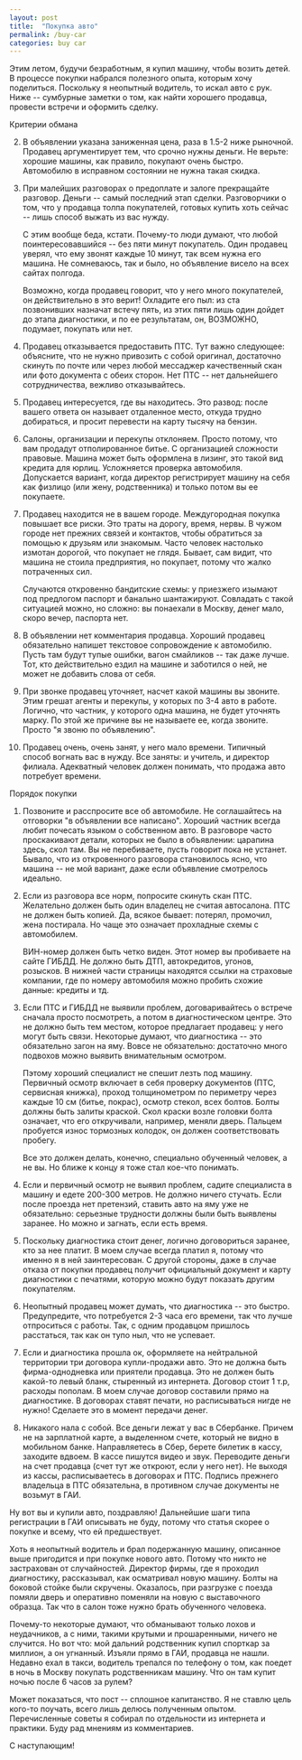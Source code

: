 ```yaml
---
layout: post
title:  "Покупка авто"
permalink: /buy-car
categories: buy car
---
```


Этим летом, будучи безработным, я купил машину, чтобы возить детей. В процессе
покупки набрался полезного опыта, которым хочу поделиться. Поскольку я неопытный
водитель, то искал авто с рук. Ниже -- сумбурные заметки о том, как найти
хорошего продавца, провести встречи и оформить сделку.

Критерии обмана

2. В объявлении указана заниженная цена, раза в 1.5-2 ниже рыночной. Продавец
   аргументирует тем, что срочно нужны деньги. Не верьте: хорошие машины, как
   правило, покупают очень быстро. Автомобилю в исправном состоянии не нужна
   такая скидка.

2. При малейших разговорах о предоплате и залоге прекращайте разговор. Деньги --
   самый последний этап сделки. Разговорчики о том, что у продавца толпа
   покупателей, готовых купить хоть сейчас -- лишь способ выжать из вас нужду.

   С этим вообще беда, кстати. Почему-то люди думают, что любой
   поинтересовавшийся -- без пяти минут покупатель. Один продавец уверял, что
   ему звонят каждые 10 минут, так всем нужна его машина. Не сомневаюсь, так и
   было, но объявление висело на всех сайтах полгода.

   Возможно, когда продавец говорит, что у него много покупателей, он
   действительно в это верит! Охладите его пыл: из ста позвонивших назначат
   встечу пять, из этих пяти лишь один дойдет до этапа диагностики, и по ее
   результатам, он, ВОЗМОЖНО, подумает, покупать или нет.

3. Продавец отказывается предоставить ПТС. Тут важно следующее: объясните, что
   не нужно привозить с собой оригинал, достаточно скинуть по почте или через
   любой мессаджер качественный скан или фото документа с обеих сторон. Нет ПТС
   -- нет дальнейшего сотрудничества, вежливо отказывайтесь.

4. Продавец интересуется, где вы находитесь. Это развод: после вашего ответа он
   называет отдаленное место, откуда трудно добираться, и просит перевести на
   карту тысячу на бензин.

5. Салоны, организации и перекупы отклоняем. Просто потому, что вам продадут
   отполированное битье. С организацией сложности правовые. Машина может быть
   оформлена в лизинг, это такой вид кредита для юрлиц. Усложняется проверка
   автомобиля. Допускается вариант, когда директор регистрирует машину на себя
   как физлицо (или жену, родственника) и только потом вы ее покупаете.

6. Продавец находится не в вашем городе. Междугородная покупка повышает все
   риски. Это траты на дорогу, время, нервы. В чужом городе нет прежних связей и
   контактов, чтобы обратиться за помощью к друзьям или знакомым. Часто человек
   настолько измотан дорогой, что покупает не глядя. Бывает, сам видит, что
   машина не стоила предприятия, но покупает, потому что жалко потраченных сил.

   Случаются откровенно бандитские схемы: у приезжего изымают под предлогом
   паспорт и банально шантажируют. Совладать с такой ситуацией можно, но сложно:
   вы понаехали в Москву, денег мало, скоро вечер, паспорта нет.

7. В объявлении нет комментария продавца. Хороший продавец обязательно напишет
   текстовое сопровождение к автомобилю. Пусть там будут тупые ошибки, вагон
   смайликов -- так даже лучше. Тот, кто действительно ездил на машине и
   заботился о ней, не может не добавить слова от себя.

8. При звонке продавец уточняет, насчет какой машины вы звоните. Этим грешат
   агенты и перекупы, у которых по 3-4 авто в работе. Логично, что частник, у
   которого одна машина, не будет уточнять марку. По этой же причине вы не
   называете ее, когда звоните. Просто "я звоню по объявлению".

9. Продавец очень, очень занят, у него мало времени. Типичный способ вогнать вас
   в нужду. Все заняты: и учитель, и директор филиала. Адекватный человек должен
   понимать, что продажа авто потребует времени.

Порядок покупки

1. Позвоните и расспросите все об автомобиле. Не соглашайтесь на отговорки "в
   объявлении все написано". Хороший частник всегда любит почесать языком о
   собственном авто. В разговоре часто проскакивают детали, которых не было в
   объявлении: царапина здесь, скол там. Вы не перебиваете, пусть говорит пока
   не устанет. Бывало, что из откровенного разговора становилось ясно, что
   машина -- не мой вариант, даже если объявление смотрелось идеально.

2. Если из разговора все норм, попросите скинуть скан ПТС. Желательно должен
   быть один владелец не считая автосалона. ПТС не должен быть копией. Да,
   всякое бывает: потерял, промочил, жена постирала. Но чаще это означает
   прохладные схемы с автомобилем.

   ВИН-номер должен быть четко виден. Этот номер вы пробиваете на сайте
   ГИБДД. Не должно быть ДТП, автокредитов, угонов, розысков. В нижней части
   страницы находятся ссылки на страховые компании, где по номеру автомобиля
   можно пробить схожие данные: кредиты и тд.

3. Если ПТС и ГИБДД не выявили проблем, договаривайтесь о встрече сначала просто
   посмотреть, а потом в диагностическом центре. Это не должно быть тем местом,
   которое предлагает продавец: у него могут быть связи. Некоторые думают, что
   диагностика -- это обязательно загон на яму. Вовсе не обязательно: достаточно
   много подвохов можно выявить внимательным осмотром.

   Пэтому хороший специалист не спешит лезть под машину. Первичный осмотр
   включает в себя проверку документов (ПТС, сервисная книжка), проход
   толщинометром по периметру через каждые 10 см (битье, покрас), осмотр стекол,
   всех болтов. Болты должны быть залиты краской. Скол краски возле головки
   болта означает, что его откручивали, например, меняли дверь. Пальцем
   пробуется износ тормозных колодок, он должен соответствовать пробегу.

   Все это должен делать, конечно, специально обученный человек, а не вы. Но
   ближе к концу я тоже стал кое-что понимать.

4. Если и первичный осмотр не выявил проблем, садите специалиста в машину и
   едете 200-300 метров. Не должно ничего стучать. Если после проезда нет
   претензий, ставить авто на яму уже не обязательно: серьезные трудности должны
   были быть выявлены заранее. Но можно и загнать, если есть время.

5. Поскольку диагностика стоит денег, логично договориться заранее, кто за нее
   платит. В моем случае всегда платил я, потому что именно я в ней
   заинтересован. С другой стороны, даже в случае отказа от покупки продавец
   получит официальный документ и карту диагностики с печатями, которую можно
   будут показать другим покупателям.

6. Неопытный продавец может думать, что диагностика -- это быстро. Предупредите,
   что потребуется 2-3 часа его времени, так что лучше отпроситься с
   работы. Так, с одним продавцом пришлось расстаться, так как он тупо ныл, что
   не успевает.

7. Если и диагностика прошла ок, оформляете на нейтральной территории три
   договора купли-продажи авто. Это не должна быть фирма-однодневка или приятели
   продавца. Это не должен быть какой-то левый бланк, стыренный из
   интернета. Договор стоит 1 т.р, расходы пополам. В моем случае договор
   составили прямо на диагностике. В договорах ставят печати, но расписываться
   нигде не нужно! Сделаете это в момент передачи денег.

8. Никакого нала с собой. Все деньги лежат у вас в Сбербанке. Причем не на
   зарплатной карте, а выделенном счете, который не видно в мобильном
   банке. Направляетесь в Сбер, берете билетик в кассу, заходите вдвоем. В кассе
   пишутся видео и звук. Переводите деньги на счет продавца (счет тут же
   откроют, если у него нет). Не выходя из кассы, расписываетесь в договорах и
   ПТС. Подпись прежнего владельца в ПТС обязательна, в противном случае
   документы не возьмут в ГАИ.

Ну вот вы и купили авто, поздравляю! Дальнейшие шаги типа регистрации в ГАИ
описывать не буду, потому что статья скорее о покупке и всему, что ей
предшествует.

Хоть я неопытный водитель и брал подержанную машину, описанное выше пригодится и
при покупке нового авто. Потому что никто не застрахован от
случайностей. Директор фирмы, где я проходил диагностику, рассказывал, как
осматривал новую машину. Болты на боковой стойке были скручены. Оказалось, при
разгрузке с поезда помяли дверь и оперативно поменяли на новую с выставочного
образца. Так что в салон тоже нужно брать обученного человека.

Почему-то некоторые думают, что обманывают только лохов и неудачников, а с ними,
такими крутыми и прошаренными, ничего не случится. Но вот что: мой дальний
родственник купил спорткар за миллион, а он угнанный. Изъяли прямо в ГАИ,
продавца не нашли. Недавно ехал в такси, водитель трепался по телефону о том,
как поедет в ночь в Москву покупать родственникам машину. Что он там купит ночью
после 6 часов за рулем?

Может показаться, что пост -- сплошное капитанство. Я не ставлю цель кого-то
поучать, всего лишь делюсь полученным опытом. Перечисленные советы я собирал по
отдельности из интернета и практики. Буду рад мнениям из комментариев.

С наступающим!
